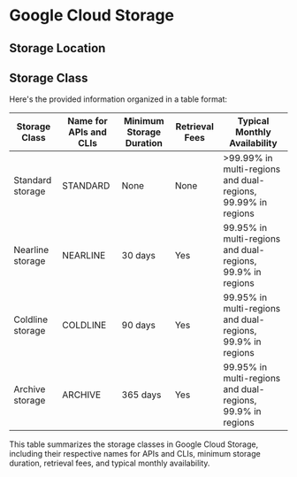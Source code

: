 # Google Cloud Storage

## Storage Location

## Storage Class
Here's the provided information organized in a table format:

| Storage Class   | Name for APIs and CLIs | Minimum Storage Duration | Retrieval Fees | Typical Monthly Availability |
|-----------------|-------------------------|--------------------------|-----------------|------------------------------|
| Standard storage | STANDARD | None | None | >99.99% in multi-regions and dual-regions, 99.99% in regions |
| Nearline storage | NEARLINE | 30 days | Yes | 99.95% in multi-regions and dual-regions, 99.9% in regions |
| Coldline storage | COLDLINE | 90 days | Yes | 99.95% in multi-regions and dual-regions, 99.9% in regions |
| Archive storage | ARCHIVE | 365 days | Yes | 99.95% in multi-regions and dual-regions, 99.9% in regions |

This table summarizes the storage classes in Google Cloud Storage, including their respective names for APIs and CLIs, minimum storage duration, retrieval fees, and typical monthly availability.